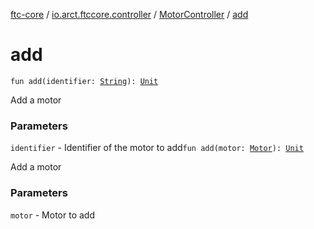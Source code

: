 [ftc-core](../../index.md) / [io.arct.ftccore.controller](../index.md) / [MotorController](index.md) / [add](./add.md)

# add

`fun add(identifier: `[`String`](https://kotlinlang.org/api/latest/jvm/stdlib/kotlin/-string/index.html)`): `[`Unit`](https://kotlinlang.org/api/latest/jvm/stdlib/kotlin/-unit/index.html)

Add a motor

### Parameters

`identifier` - Identifier of the motor to add`fun add(motor: `[`Motor`](../../io.arct.ftccore.device/-motor/index.md)`): `[`Unit`](https://kotlinlang.org/api/latest/jvm/stdlib/kotlin/-unit/index.html)

Add a motor

### Parameters

`motor` - Motor to add
